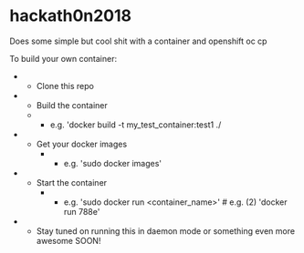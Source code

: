 # hackath0n2018
Does some simple but cool shit with a container and openshift oc cp

To build your own container:
* - Clone this repo
* - Build the container
  * -  e.g. 'docker build -t my_test_container:test1 ./
* - Get your docker images
    * - e.g. 'sudo docker images'
* - Start the container
    * - e.g. 'sudo docker run <container_name>' # e.g. (2) 'docker run 788e'
* - Stay tuned on running this in daemon mode or something even more awesome SOON!
